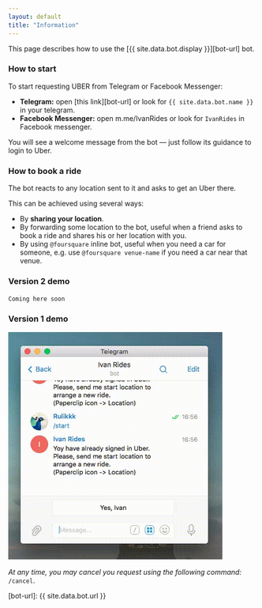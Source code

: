 ```yaml
---
layout: default
title: "Information"
---
```

<div class="row">
<div class="col-sm-12" markdown="1">
This page describes how to use the [{{ site.data.bot.display }}][bot-url] bot.

### How to start

To start requesting UBER from Telegram or Facebook Messenger:

- **Telegram:** open [this link][bot-url] or look for `{{ site.data.bot.name }}` in your telegram.
- **Facebook Messenger:** open m.me/IvanRides or look for `IvanRides` in Facebook messenger. 

You will see a welcome message from the bot — just follow its guidance to login to Uber.

### How to book a ride
The bot reacts to any location sent to it and asks to get an Uber there.

This can be achieved using several ways:

- By **sharing your location**.
- By forwarding some location to the bot, useful when a friend asks to book a ride and shares his or her location with you.
- By using `@foursquare` inline bot, useful when you need a car for someone, e.g. use `@foursquare venue-name` if you need a car near that venue.

### Version 2 demo
`Coming here soon`

### Version 1 demo
<img src="img/out.gif" class="img-responsive center-block">

_At any time, you may cancel you request using the following command:_ `/cancel`.

[bot-url]: {{ site.data.bot.url }}

</div>
</div>
